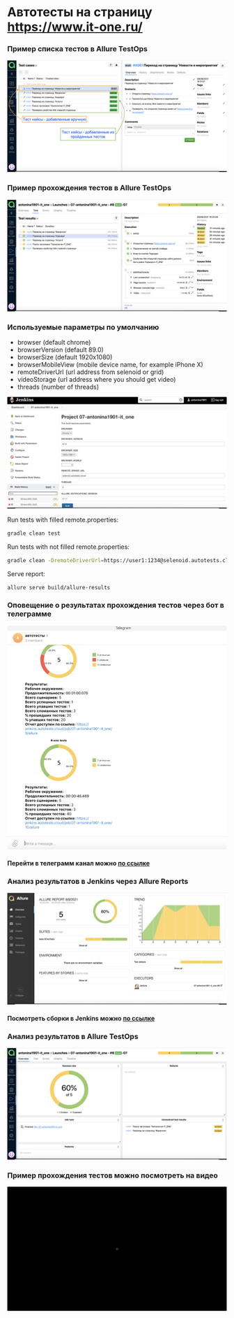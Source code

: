 # Автотесты на страницу https://www.it-one.ru/

### Пример списка тестов в Allure TestOps

![Allure TestOps](./img/Allure_TestOps.png)

### Пример прохождения тестов в Allure TestOps

![Allure TestOps](./img/Allure_Reports.png)

### Используемые параметры по умолчанию

* browser (default chrome)
* browserVersion (default 89.0)
* browserSize (default 1920x1080)
* browserMobileView (mobile device name, for example iPhone X)
* remoteDriverUrl (url address from selenoid or grid)
* videoStorage (url address where you should get video)
* threads (number of threads)

![Allure TestOps](./img/Jenkins.png)

Run tests with filled remote.properties:

```bash
gradle clean test
```

Run tests with not filled remote.properties:

```bash
gradle clean -DremoteDriverUrl=https://user1:1234@selenoid.autotests.cloud/wd/hub/ -DvideoStorage=https://selenoid.autotests.cloud/video/ -Dthreads=1 test
```

Serve report:

```bash
allure serve build/allure-results
```

### Оповещение о результатах прохождения тестов через бот в телеграмме

![Allure TestOps](img/Telegram.png)

#### Перейти в телеграмм канал можно [по ссылке](https://t.me/joinchat/sMZ0AnmoWmVhNDVi)

### Анализ результатов в Jenkins через Allure Reports

![Allure TestOps](./img/Jenkins_Allure_Reports.png)

#### Посмотреть сборки в Jenkins можно [по ссылке](https://jenkins.autotests.cloud/job/07-antonina1901-it_one/)

### Анализ результатов в Allure TestOps

![Allure TestOps](./img/Allure_TestOps_Results.png)

### Пример прохождения тестов можно посмотреть на видео

![Allure TestOps](./img/video.gif)